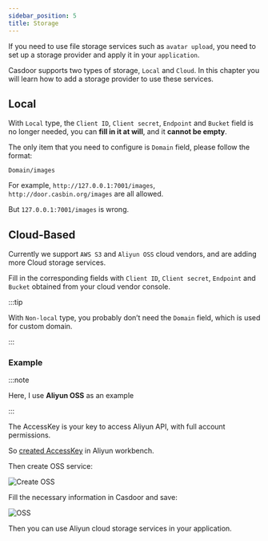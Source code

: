 ```yaml
---
sidebar_position: 5
title: Storage
---
```


If you need to use file storage services such as `avatar upload`, you need to set up a storage provider and apply it in your `application`.

Casdoor supports two types of storage, `Local` and `Cloud`. In this chapter you will learn how to add a storage provider to use these services.

## Local

With `Local` type, the `Client ID`, `Client secret`, `Endpoint` and `Bucket` field is no longer needed, you can **fill in it at will**, and it **cannot be empty**.

The only item that you need to configure is `Domain` field, please follow the format:

```
Domain/images
```

For example, `http://127.0.0.1:7001/images`, `http://door.casbin.org/images` are all allowed.

But `127.0.0.1:7001/images` is wrong.

## Cloud-Based

Currently we support `AWS S3` and `Aliyun OSS` cloud vendors, and are adding more Cloud storage services.

Fill in the corresponding fields with `Client ID`, `Client secret`, `Endpoint` and `Bucket` obtained from your cloud vendor console.

:::tip

With `Non-local` type, you probably don’t need the `Domain` field, which is used for custom domain.

:::

### Example

:::note

Here, I use **Aliyun OSS** as an example

:::

The AccessKey is your key to access Aliyun API, with full account permissions.

So [created AccessKey](https://help.aliyun.com/document_detail/53045.html) in Aliyun workbench.

Then create OSS service:

![Create OSS](/img/providers/createaliyunoss.png)

Fill the necessary information in Casdoor and save:

![OSS](/img/providers/oss.png)

Then you can use Aliyun cloud storage services in your application.